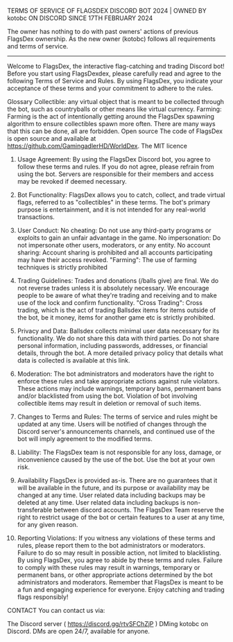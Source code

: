 TERMS OF SERVICE OF FLAGSDEX DISCORD BOT 2024 | OWNED BY kotobc ON DISCORD SINCE 17TH FEBRUARY 2024

The owner has nothing to do with past owners' actions of previous FlagsDex ownership. As the new owner (kotobc) follows all requirements and terms of service.

--------------------------------------------------------------------------------------------------------------------------------------------------------------------

Welcome to FlagsDex, the interactive flag-catching and trading Discord bot! Before you start using FlagsDexdex, please carefully read and agree to the following Terms of Service and Rules. By using FlagsDex, you indicate your acceptance of these terms and your commitment to adhere to the rules.

Glossary
Collectible: any virtual object that is meant to be collected through the bot, such as countryballs or other means like virtual currency.
Farming: Farming is the act of intentionally getting around the FlagsDex spawning algorithm to ensure collectibles spawn more often. There are many ways that this can be done, all are forbidden.
Open source
The code of FlagsDex is open source and available at https://github.com/GamingadlerHD/WorldDex.
The MIT licence
1. Usage Agreement:
By using the FlagsDex Discord bot, you agree to follow these terms and rules. If you do not agree, please refrain from using the bot. Servers are responsible for their members and access may be revoked if deemed necessary.

2. Bot Functionality:
FlagsDex allows you to catch, collect, and trade virtual flags, referred to as "collectibles" in these terms. The bot's primary purpose is entertainment, and it is not intended for any real-world transactions.

3. User Conduct:
No cheating: Do not use any third-party programs or exploits to gain an unfair advantage in the game.
No impersonation: Do not impersonate other users, moderators, or any entity.
No account sharing: Account sharing is prohibited and all accounts participating may have their access revoked.
"Farming": The use of farming techniques is strictly prohibited
4. Trading Guidelines:
Trades and donations (/balls give) are final. We do not reverse trades unless it is absolutely necessary. We encourage people to be aware of what they're trading and receiving and to make use of the lock and confirm functionality.
"Cross Trading": Cross trading, which is the act of trading Ballsdex items for items outside of the bot, be it money, items for another game etc is strictly prohibited.
5. Privacy and Data:
Ballsdex collects minimal user data necessary for its functionality. We do not share this data with third parties.
Do not share personal information, including passwords, addresses, or financial details, through the bot.
A more detailed privacy policy that details what data is collected is available at this link.
6. Moderation:
The bot administrators and moderators have the right to enforce these rules and take appropriate actions against rule violators. These actions may include warnings, temporary bans, permanent bans and/or blacklisted from using the bot.
Violation of bot involving collectible items may result in deletion or removal of such items.
7. Changes to Terms and Rules:
The terms of service and rules might be updated at any time. Users will be notified of changes through the Discord server's announcements channels, and continued use of the bot will imply agreement to the modified terms.
8. Liability:
The FlagsDex team is not responsible for any loss, damage, or inconvenience caused by the use of the bot. Use the bot at your own risk.
9. Availability
FlagsDex is provided as-is. There are no guarantees that it will be available in the future, and its purpose or availability may be changed at any time.
User related data including backups may be deleted at any time.
User related data including backups is non-transferable between discord accounts.
The FlagsDex Team reserve the right to restrict usage of the bot or certain features to a user at any time, for any given reason.
10. Reporting Violations:
If you witness any violations of these terms and rules, please report them to the bot administrators or moderators. Failure to do so may result in possible action, not limited to blacklisting.
By using FlagsDex, you agree to abide by these terms and rules. Failure to comply with these rules may result in warnings, temporary or permanent bans, or other appropriate actions determined by the bot administrators and moderators. Remember that FlagsDex is meant to be a fun and engaging experience for everyone. Enjoy catching and trading flags responsibly!

CONTACT
You can contact us via:

The Discord server ( https://discord.gg/rtvSFChZjP )
DMing kotobc on Discord. DMs are open 24/7, available for anyone.
